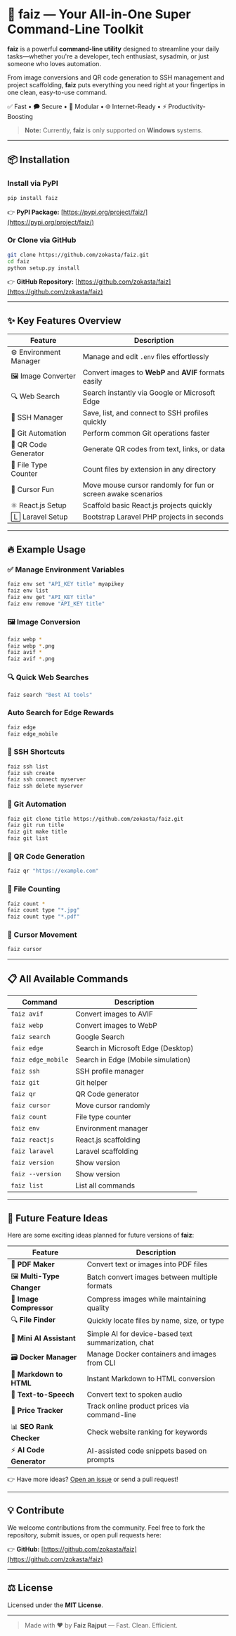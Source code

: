 # 🚀 **faiz** — Your All-in-One Super Command-Line Toolkit

**faiz** is a powerful **command-line utility** designed to streamline your daily tasks—whether you're a developer, tech enthusiast, sysadmin, or just someone who loves automation.

From image conversions and QR code generation to SSH management and project scaffolding, **faiz** puts everything you need right at your fingertips in one clean, easy-to-use command.

✅ Fast • 🗭️ Secure • 🔧 Modular • 🌐 Internet-Ready • ⚡ Productivity-Boosting

> **Note:** Currently, **faiz** is only supported on **Windows** systems.

---

## 📦 Installation

### Install via **PyPI**

```bash
pip install faiz
```

👉 **PyPI Package:** [https://pypi.org/project/faiz/](https://pypi.org/project/faiz/)

### Or Clone via **GitHub**

```bash
git clone https://github.com/zokasta/faiz.git
cd faiz
python setup.py install
```

👉 **GitHub Repository:** [https://github.com/zokasta/faiz](https://github.com/zokasta/faiz)

---

## ✨ Key Features Overview

| Feature                | Description                                                  |
| ---------------------- | ------------------------------------------------------------ |
| ⚙️ Environment Manager | Manage and edit `.env` files effortlessly                    |
| 🖼️ Image Converter    | Convert images to **WebP** and **AVIF** formats easily       |
| 🔍 Web Search          | Search instantly via Google or Microsoft Edge                |
| 🔑 SSH Manager         | Save, list, and connect to SSH profiles quickly              |
| 🐙 Git Automation      | Perform common Git operations faster                         |
| 📱 QR Code Generator   | Generate QR codes from text, links, or data                  |
| 🧮 File Type Counter   | Count files by extension in any directory                    |
| 👟 Cursor Fun          | Move mouse cursor randomly for fun or screen awake scenarios |
| ⚛️ React.js Setup      | Scaffold basic React.js projects quickly                     |
| 🄻 Laravel Setup       | Bootstrap Laravel PHP projects in seconds                    |

---

## 🔥 Example Usage

### ✅ Manage Environment Variables

```bash
faiz env set "API_KEY title" myapikey
faiz env list
faiz env get "API_KEY title"
faiz env remove "API_KEY title"
```

### 🖼️ Image Conversion

```bash
faiz webp *
faiz webp *.png
faiz avif *
faiz avif *.png
```

### 🔍 Quick Web Searches

```bash
faiz search "Best AI tools"
```

### Auto Search for Edge Rewards

```bash
faiz edge 
faiz edge_mobile
```

### 🔑 SSH Shortcuts

```bash
faiz ssh list
faiz ssh create
faiz ssh connect myserver
faiz ssh delete myserver
```

### 🐙 Git Automation

```bash
faiz git clone title https://github.com/zokasta/faiz.git
faiz git run title
faiz git make title
faiz git list
```

### 📱 QR Code Generation

```bash
faiz qr "https://example.com"
```

### 🧮 File Counting

```bash
faiz count *
faiz count type "*.jpg"
faiz count type "*.pdf"
```

### 👟 Cursor Movement

```bash
faiz cursor
```

---

## 📋 All Available Commands

| Command            | Description                        |
| ------------------ | ---------------------------------- |
| `faiz avif`        | Convert images to AVIF             |
| `faiz webp`        | Convert images to WebP             |
| `faiz search`      | Google Search                      |
| `faiz edge`        | Search in Microsoft Edge (Desktop) |
| `faiz edge_mobile` | Search in Edge (Mobile simulation) |
| `faiz ssh`         | SSH profile manager                |
| `faiz git`         | Git helper                         |
| `faiz qr`          | QR Code generator                  |
| `faiz cursor`      | Move cursor randomly               |
| `faiz count`       | File type counter                  |
| `faiz env`         | Environment manager                |
| `faiz reactjs`     | React.js scaffolding               |
| `faiz laravel`     | Laravel scaffolding                |
| `faiz version`     | Show version                       |
| `faiz --version`   | Show version                       |
| `faiz list`        | List all commands                  |

---

## 🌱 Future Feature Ideas

Here are some exciting ideas planned for future versions of **faiz**:

| Feature                    | Description                                         |
| -------------------------- | --------------------------------------------------- |
| 📄 **PDF Maker**           | Convert text or images into PDF files               |
| 🖼️ **Multi-Type Changer** | Batch convert images between multiple formats       |
| 📼 **Image Compressor**    | Compress images while maintaining quality           |
| 🔍 **File Finder**         | Quickly locate files by name, size, or type         |
| 🤖 **Mini AI Assistant**   | Simple AI for device-based text summarization, chat |
| 🗃️ **Docker Manager**     | Manage Docker containers and images from CLI        |
| 📝 **Markdown to HTML**    | Instant Markdown to HTML conversion                 |
| 🎤 **Text-to-Speech**      | Convert text to spoken audio                        |
| 💼 **Price Tracker**       | Track online product prices via command-line        |
| 📊 **SEO Rank Checker**    | Check website ranking for keywords                  |
| ⚡ **AI Code Generator**    | AI-assisted code snippets based on prompts          |

👉 Have more ideas? [Open an issue](https://github.com/zokasta/faiz/issues) or send a pull request!

---

## 💡 Contribute

We welcome contributions from the community. Feel free to fork the repository, submit issues, or open pull requests here:

👉 **GitHub:** [https://github.com/zokasta/faiz](https://github.com/zokasta/faiz)

---

## ⚖️ License

Licensed under the **MIT License**.

---

> Made with ❤️ by **Faiz Rajput** — Fast. Clean. Efficient.
